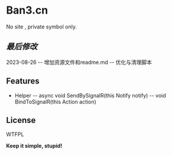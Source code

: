 ﻿# Ban3.cn
No site , private symbol only.

## _最后修改_

2023-08-26
-- 增加资源文件和readme.md
-- 优化与清理脚本

## Features

- Helper
-- async void SendBySignalR(this Notify notify)
-- void BindToSignalR(this Action<Notify> action)

## License

WTFPL

**Keep it simple, stupid!**